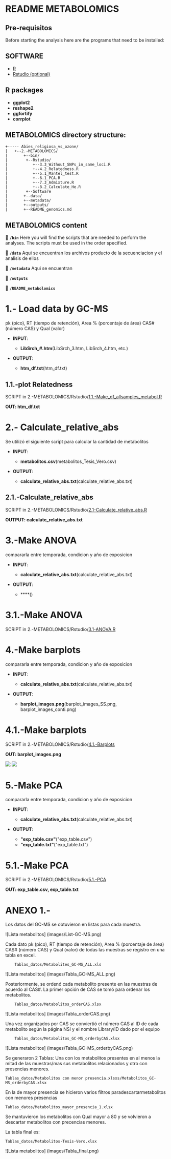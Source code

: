 # README METABOLOMICS

## Pre-requisitos

Before starting the analysis here are the programs that need to be installed:

## SOFTWARE

* [R](https://cran.r-project.org)
* [Rstudio (optional)](https://rstudio.com)

## R packages

* **ggplot2**
* **reshape2**
* **ggfortify**
* **corrplot**


## METABOLOMICS directory structure:

```
+----- Abies_religiosa_vs_ozone/
|	+--2.-METABOLOMICS/
|		+--bin/
|	     +--Rstudio/
|	   	    +--3.3_Without_SNPs_in_same_loci.R
|	   	    +--4.2_Relatedness.R
|	   	    +--5.1_Mantel_test.R
|	   	    +--6.1_PCA.R
|	   	    +--7.3_Admixture.R
|	   	    +--8.2_Calculate_He.R
|	     +--Software
|		+--data/
|		+--metadata/
|		+--outputs/
|		+--README_genomics.md
```
## METABOLOMICS content

:file_folder: **`/bin`**
Here you will find the scripts that are needed to perform the analyses. The scripts must be used in the order specified.

:file_folder: **`/data`** Aqui se encuentran los archivos producto de la secuenciacion y el analisis de ellos

:file_folder: **`/metadata`** Aqui se encuentran

:file_folder: **`/outputs`**

:page_facing_up: **`/README_metabolomics`**

# 1.- Load data by GC-MS

pk (pico), RT (tiempo de retención), Area % (porcentaje de área) CAS# (número CAS) y Qual (valor)

* **INPUT**:
  * **LibSrch_#.htm**(LibSrch_3.htm, LibSrch_4.htm, etc.)

* **OUTPUT**:
  * **htm_df.txt**(htm_df.txt)

## 1.1.-plot Relatedness
SCRIPT in 2.-METABOLOMICS/Rstudio/[1.1.-Make_df_allsamples_metabol.R](bin/Rstudio/1.1.-Make_df_allsamples_metabol.R)

**OUT: htm_df.txt**

# 2.- Calculate_relative_abs

Se utilizó el siguiente script para calcular la cantidad de metabolitos

* **INPUT**:
  * **metabolitos.csv**(metabolitos_Tesis_Vero.csv)

* **OUTPUT**:
  * **calculate_relative_abs.txt**(calculate_relative_abs.txt)

## 2.1.-Calculate_relative_abs

SCRIPT in 2.-METABOLOMICS/Rstudio/[2.1-Calculate_relative_abs.R](bin/Rstudio/2.1-Calculate_relative_abs.R)

**OUTPUT: calculate_relative_abs.txt**

# 3.-Make ANOVA

compararla entre temporada, condicion y año de exposicion

* **INPUT**:
  * **calculate_relative_abs.txt**(calculate_relative_abs.txt)

* **OUTPUT**:
  * ****()


# 3.1.-Make ANOVA

SCRIPT in 2.-METABOLOMICS/Rstudio/[3.1-ANOVA.R](bin/Rstudio/3.1-ANOVA)

# 4.-Make barplots

compararla entre temporada, condicion y año de exposicion

* **INPUT**:
  * **calculate_relative_abs.txt**(calculate_relative_abs.txt)

* **OUTPUT**:
  * **barplot_images.png**(barplot_images_SS.png, barplot_images_conti.png)


# 4.1.-Make barplots

SCRIPT in 2.-METABOLOMICS/Rstudio/[4.1.-Barplots](bin/Rstudio/4.1.-Barplots)

**OUT: barplot_images.png**

![](outputs/barplot_images_SS.png)
![](outputs/barplot_images_conti.png)

# 5.-Make PCA

compararla entre temporada, condicion y año de exposicion

* **INPUT**:
  * **calculate_relative_abs.txt**(calculate_relative_abs.txt)

* **OUTPUT**:
  * **"exp_table.csv"**("exp_table.csv")
  * **"exp_table.txt"**("exp_table.txt")


# 5.1.-Make PCA

SCRIPT in 2.-METABOLOMICS/Rstudio/[5.1.-PCA](bin/Rstudio/5.1.-PCA)

**OUT: exp_table.csv, exp_table.txt**


# ANEXO 1.-

Los datos del GC-MS se obtuvieron en listas para cada muestra.

![Lista metabolitos] (images/List-GC-MS.png)

Cada dato pk (pico), RT (tiempo de retención), Area % (porcentaje de área) CAS# (número CAS) y Qual (valor) de todas las muestras se registro en una tabla en excel.

```
 	Tablas_datos/Metabolites_GC-MS_ALL.xls
```
![Lista metabolitos] (images/Tabla_GC-MS_ALL.png)

Posteriormente, se ordenó cada metabolito presente en las muestras de acuerdo al CAS#. La primer opción de CAS se tomó para ordenar los metabolitos.


```
 	Tablas_datos/Metabolitos_orderCAS.xlsx
```
![Lista metabolitos] (images/Tabla_orderCAS.png)

Una vez organizados por CAS se conviertió el número CAS al ID de cada metabolito según la página NSI y el nombre Library/ID dado por el equipo

```
 	Tablas_datos/Metabolitos_GC-MS_orderbyCAS.xlsx
```
![Lista metabolitos] (images/Tabla_GC-MS_orderbyCAS.png)

Se generaron 2 Tablas: Una con los metabolitos presentes en al menos la mitad de las muestras/mas sus metabolitos relacionados y otro con presencias menores.

```
Tablas_datos/Metabolitos con menor presencia.xlsxs/Metabolitos_GC-MS_orderbyCAS.xlsx
```
En la de mayor presencia se hicieron varios filtros paradescartarmetabolitos con menores presencias
```
Tablas_datos/Metabolitos_mayor_presencia_1.xlsx
```

Se mantuvieron los metabolitos con Qual mayor a 80 y se volvieron a descartar metabolitos con precencias menores.

La tabla final es:
```
Tablas_datos/Metabolitos-Tesis-Vero.xlsx
```
![Lista metabolitos] (images/Tabla_final.png)
